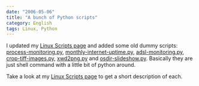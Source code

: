 ```yaml
---
date: "2006-05-06"
title: "A bunch of Python scripts"
category: English
tags: Linux, Python
---
```


I updated my [Linux Scripts page](https://github.com/kdeldycke/scripts) and added some old dummy scripts: [process-monitoring.py](https://github.com/kdeldycke/scripts/blob/master/process-monitoring.py), [monthly-internet-uptime.py](https://github.com/kdeldycke/scripts/blob/master/monthly-internet-uptime.py), [adsl-monitoring.py](https://github.com/kdeldycke/scripts/blob/master/adsl-monitoring.py), [crop-tiff-images.py](https://github.com/kdeldycke/scripts/blob/master/crop-tiff-images.py), [xwd2png.py](https://github.com/kdeldycke/scripts/blob/master/xwd2png.py) and [osdir-slideshow.py](https://github.com/kdeldycke/scripts/blob/master/osdir-slideshow.py). Basically they are just shell command with a little bit of python around.

Take a look at my [Linux Scripts page](https://github.com/kdeldycke/scripts) to get a short description of each.
